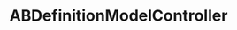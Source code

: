 ---
title: ABDefinitionModelController
layout: module
mod: 'module:ABDefinitionModelController'
category: api-controllers
---